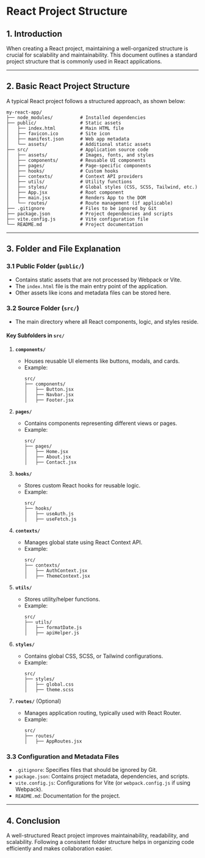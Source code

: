# React Project Structure

## 1. **Introduction**
When creating a React project, maintaining a well-organized structure is crucial for scalability and maintainability. This document outlines a standard project structure that is commonly used in React applications.

---

## 2. **Basic React Project Structure**
A typical React project follows a structured approach, as shown below:

```
my-react-app/
├── node_modules/          # Installed dependencies
├── public/                # Static assets
│   ├── index.html         # Main HTML file
│   ├── favicon.ico        # Site icon
│   ├── manifest.json      # Web app metadata
│   └── assets/            # Additional static assets
├── src/                   # Application source code
│   ├── assets/            # Images, fonts, and styles
│   ├── components/        # Reusable UI components
│   ├── pages/             # Page-specific components
│   ├── hooks/             # Custom hooks
│   ├── contexts/          # Context API providers
│   ├── utils/             # Utility functions
│   ├── styles/            # Global styles (CSS, SCSS, Tailwind, etc.)
│   ├── App.jsx            # Root component
│   ├── main.jsx           # Renders App to the DOM
│   └── routes/            # Route management (if applicable)
├── .gitignore             # Files to be ignored by Git
├── package.json           # Project dependencies and scripts
├── vite.config.js         # Vite configuration file
└── README.md              # Project documentation
```

---

## 3. **Folder and File Explanation**

### 3.1 **Public Folder (`public/`)**
- Contains static assets that are not processed by Webpack or Vite.
- The `index.html` file is the main entry point of the application.
- Other assets like icons and metadata files can be stored here.

### 3.2 **Source Folder (`src/`)**
- The main directory where all React components, logic, and styles reside.

#### **Key Subfolders in `src/`**

1. **`components/`**
   - Houses reusable UI elements like buttons, modals, and cards.
   - Example:
     ```
     src/
     ├── components/
     │   ├── Button.jsx
     │   ├── Navbar.jsx
     │   ├── Footer.jsx
     ```

2. **`pages/`**
   - Contains components representing different views or pages.
   - Example:
     ```
     src/
     ├── pages/
     │   ├── Home.jsx
     │   ├── About.jsx
     │   ├── Contact.jsx
     ```

3. **`hooks/`**
   - Stores custom React hooks for reusable logic.
   - Example:
     ```
     src/
     ├── hooks/
     │   ├── useAuth.js
     │   ├── useFetch.js
     ```

4. **`contexts/`**
   - Manages global state using React Context API.
   - Example:
     ```
     src/
     ├── contexts/
     │   ├── AuthContext.jsx
     │   ├── ThemeContext.jsx
     ```

5. **`utils/`**
   - Stores utility/helper functions.
   - Example:
     ```
     src/
     ├── utils/
     │   ├── formatDate.js
     │   ├── apiHelper.js
     ```

6. **`styles/`**
   - Contains global CSS, SCSS, or Tailwind configurations.
   - Example:
     ```
     src/
     ├── styles/
     │   ├── global.css
     │   ├── theme.scss
     ```

7. **`routes/`** (Optional)
   - Manages application routing, typically used with React Router.
   - Example:
     ```
     src/
     ├── routes/
     │   ├── AppRoutes.jsx
     ```

### 3.3 **Configuration and Metadata Files**
- `.gitignore`: Specifies files that should be ignored by Git.
- `package.json`: Contains project metadata, dependencies, and scripts.
- `vite.config.js`: Configurations for Vite (or `webpack.config.js` if using Webpack).
- `README.md`: Documentation for the project.

---

## 4. **Conclusion**
A well-structured React project improves maintainability, readability, and scalability. Following a consistent folder structure helps in organizing code efficiently and makes collaboration easier.

